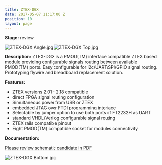 ```yaml
---
title: ZTEX-DGX
date: 2017-05-07 11:17:00 Z
position: 10
layout: page
---
```


**Stage:** review

![ZTEX-DGX Angle.jpg](/uploads/ZTEX-DGX/ZTEX-DGX%20Angle.jpg)
![ZTEX-DGX Top.jpg](/uploads/ZTEX-DGX/ZTEX-DGX%20Top.jpg)

**Description:**
ZTEX­-DGX is a PMOD(TM) interface compatible ZTEX based module providing configurable signals routing between available PMOD(TM) ports. Easy configurable for i2c/UART/SPI/GPIO signal routing. Prototyping fly­wire and bread­board replacement solution.

**Features:**
* ZTEX versions 2.01 - 2.18 compatible
* direct FPGA ­signal routing configuration
* Simultaneous power from USB or ZTEX
* embedded JTAG over FTDI programming interface
* Selectable by jumper option to use both ports of FT2232H as UART
* standard VHDL/Verilog configurable signal routing
* ZTEX rails compatible pinout
* Eight PMOD(TM) compatible socket for modules connectivity

**Documentation:**

[Please review schematic candidate in PDF](/uploads/ZTEX-DGX/ZTEX-DGX%20r1%20Scheme.PDF)

![ZTEX-DGX Bottom.jpg](/uploads/ZTEX-DGX/ZTEX-DGX%20Bottom.jpg)